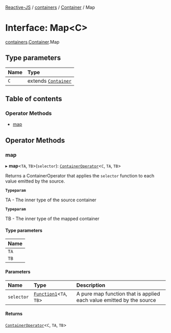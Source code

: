 [Reactive-JS](../README.md) / [containers](../modules/containers.md) / [Container](../modules/containers.Container.md) / Map

# Interface: Map<C\>

[containers](../modules/containers.md).[Container](../modules/containers.Container.md).Map

## Type parameters

| Name | Type |
| :------ | :------ |
| `C` | extends [`Container`](containers.Container-1.md) |

## Table of contents

### Operator Methods

- [map](containers.Container.Map.md#map)

## Operator Methods

### map

▸ **map**<`TA`, `TB`\>(`selector`): [`ContainerOperator`](../modules/containers.md#containeroperator)<`C`, `TA`, `TB`\>

Returns a ContainerOperator that applies the `selector` function to each
value emitted by the source.

**`Typeparam`**

TA - The inner type of the source container

**`Typeparam`**

TB - The inner type of the mapped container

#### Type parameters

| Name |
| :------ |
| `TA` |
| `TB` |

#### Parameters

| Name | Type | Description |
| :------ | :------ | :------ |
| `selector` | [`Function1`](../modules/functions.md#function1)<`TA`, `TB`\> | A pure map function that is applied each value emitted by the source |

#### Returns

[`ContainerOperator`](../modules/containers.md#containeroperator)<`C`, `TA`, `TB`\>

